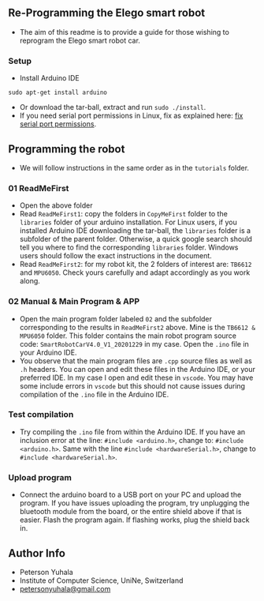## Re-Programming the Elego smart robot
- The aim of this readme is to provide a guide for those wishing to reprogram the Elego smart robot car.


### Setup
- Install Arduino IDE
```
sudo apt-get install arduino

```
- Or download the tar-ball, extract and run `sudo ./install`. 
- If you need serial port permissions in Linux, fix as explained here: [fix serial port permissions](https://linoxide.com/how-to-install-arduino-ide-on-ubuntu-20-04/).

## Programming the robot
- We will follow instructions in the same order as in the `tutorials` folder.
### 01 ReadMeFirst
- Open the above folder
- Read `ReadMeFirst1`: copy the folders in `CopyMeFirst` folder to the `libraries` folder of your arduino installation. For Linux users, if you installed Arduino IDE downloading the tar-ball, the `libraries` folder is a subfolder of the parent folder. Otherwise, a quick google search should tell you where to find the corresponding `libraries` folder. Windows users should follow the exact instructions in the document.
- Read `ReadMeFirst2`: for my robot kit, the 2 folders of interest are: `TB6612` and `MPU6050`. Check yours carefully and adapt accordingly as you work along.

### 02 Manual & Main Program & APP
- Open the main program folder labeled `02` and the subfolder corresponding to the results in `ReadMeFirst2` above. Mine is the `TB6612 & MPU6050` folder. This folder contains the main robot program source code: `SmartRobotCarV4.0_V1_20201229` in my case. Open the `.ino` file in your Arduino IDE.
- You observe that the main program files are `.cpp` source files as well as `.h` headers. You can open and edit these files in the Arduino IDE, or your preferred IDE. In my case I open and edit these in `vscode`. You may have some include errors in `vscode` but this should not cause issues during compilation of the `.ino` file in the Arduino IDE.


### Test compilation
- Try compiling the `.ino` file from within the Arduino IDE. If you have an inclusion error at the line: `#include <arduino.h>`, change to: `#include <arduino.h>`. Same with the line `#include <hardwareSerial.h>`, change to `#include <hardwareSerial.h>`. 

### Upload program
- Connect the arduino board to a USB port on your PC and upload the program. If you have issues uploading the program, try unplugging the bluetooth module from the board, or the entire shield above if that is easier. Flash the program again. If flashing works, plug the shield back in.











## Author Info
- Peterson Yuhala
- Institute of Computer Science, UniNe, Switzerland
- petersonyuhala@gmail.com

